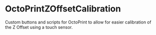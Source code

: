 # OctoPrintZOffsetCalibration
Custom buttons and scripts for OctoPrint to allow for easier calibration of the Z Offset using a touch sensor.
